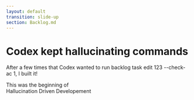 ```yaml
---
layout: default
transition: slide-up
section: Backlog.md
---
```


# Codex kept hallucinating commands

After a few times that Codex wanted to run <prompt-chip>backlog task edit 123 --check-ac 1</prompt-chip>, I built it!

<card v-click class="mt-6 text-center">
This was the beginning of <br>
Hallucination Driven Developement
</card>
